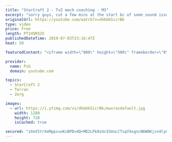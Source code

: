 ```yaml
---
title: "StarCraft 2 - TvZ mech coaching - M3"
excerpt: "sorry guys, cut a few mins at the start bc of some sound issues, and i didn't want you dying from an oversensitive mic or something ;)  Like the content? Then consider to leave a thumbs up and subscribe! ;) Videos don’t appear in your feed and you want to get notified about new uploads? Press the bell"
originalUrl: https://youtube.com/watch?v=dkbUk5icrBk
type: video
price: Free
length: PT1H5M32S
publishedDateTime: 2019-07-03T23:16:47Z
heat: 50

featuredContent: "<iframe width=\"800\" height=\"500\" frameborder=\"0\" src=\"https://www.youtube.com/embed/dkbUk5icrBk\" allow=\"accelerometer; autoplay; encrypted-media; gyroscope; picture-in-picture\" allowfullscreen></iframe>"

provider:
  name: PiG
  domain: youtube.com

topics:
  - StarCraft 2
  - Terran
  - Zerg

images:
  - url: https://i.ytimg.com/vi/dkbUk5icrBk/maxresdefault.jpg
    width: 1280
    height: 720
    isCached: true

secured: "zXeV5trXeMppsvoKcBPDvdQ+MD2LPk0zUcSSUoLCTsqf4xgncN6W0Kjcn4lyG/N+Ap69G1WD5BEHQdRadZDOMKm724xzeOemeKGvNS9Lv0tpdjuRJsO34w5sR4yTzzJ2JBiDclqIdDrNLl86s3Gc+CEyC5yb2pedk0YnwGrp1hbMFTaQM82OV5Ri4ZAQDkOthhrZdlEXOIOrrC+N7LUDWNiD8VWLKRZ7T5nACUqv0UbGQliPPsSfUs7gbu5DAIHaxMuuwk0bKpKu40rxQ3RxUgQm8bhZcc/VSyJA1IdahxzjzQ8k+Xson76Dbml/GkVBydYKEiIDTYMqzyCzyNSMhALijXJkwMqxcbpFVwFggRiD5aMU8CM6mCPAzbcqNMAUU/F5UeTYpKRkQeB09olXJUK7B0VHHaJU23kDrMrF514=;HShVte/2Zp2S6Gxsq1rxuQ=="
---
```


